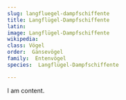 ```yaml
---
slug: langfluegel-dampfschiffente
title: Langflügel-Dampfschiffente
latin:
image: Langflügel-Dampfschiffente
wikipedia: 
class: Vögel
order:  Gänsevögel
family:  Entenvögel 
species:  Langflügel-Dampfschiffente

---
```


I am content.
